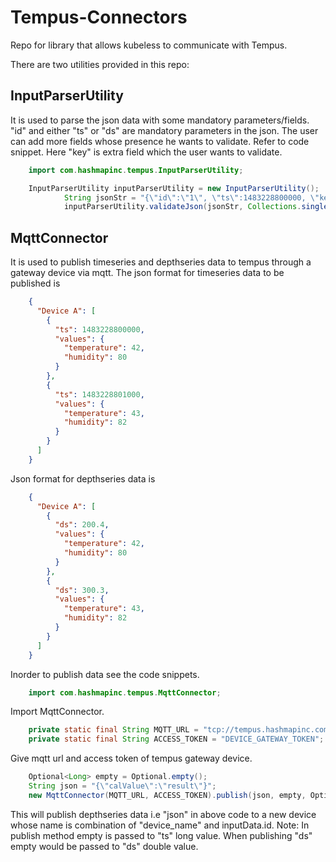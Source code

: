 # Tempus-Connectors

Repo for library that allows kubeless to communicate with Tempus.

There are two utilities provided in this repo:

## InputParserUtility

It is used to parse the json data with some mandatory parameters/fields. "id" and either "ts" or "ds" are mandatory parameters in the json.
The user can add more fields whose presence he wants to validate. Refer to code snippet. Here "key" is extra field which the user wants to validate.

```java
    import com.hashmapinc.tempus.InputParserUtility;

    InputParserUtility inputParserUtility = new InputParserUtility();
            String jsonStr = "{\"id\":\"1\", \"ts\":1483228800000, \"key\":\"val\"}";
            inputParserUtility.validateJson(jsonStr, Collections.singletonList("key"));
```

## MqttConnector

It is used to publish timeseries and depthseries data to tempus through a gateway device via mqtt.
The json format for timeseries data to be published is

```json
    {
      "Device A": [
        {
          "ts": 1483228800000,
          "values": {
            "temperature": 42,
            "humidity": 80
          }
        },
        {
          "ts": 1483228801000,
          "values": {
            "temperature": 43,
            "humidity": 82
          }
        }
      ]
    }
```
Json format for depthseries data is
```json
    {
      "Device A": [
        {
          "ds": 200.4,
          "values": {
            "temperature": 42,
            "humidity": 80
          }
        },
        {
          "ds": 300.3,
          "values": {
            "temperature": 43,
            "humidity": 82
          }
        }
      ]
    }
```
Inorder to publish data see the code snippets.

```java 
    import com.hashmapinc.tempus.MqttConnector;
```
Import MqttConnector.

```java 
    private static final String MQTT_URL = "tcp://tempus.hashmapinc.com:1883";
    private static final String ACCESS_TOKEN = "DEVICE_GATEWAY_TOKEN";
```

Give mqtt url and access token of tempus gateway device.

```java
    Optional<Long> empty = Optional.empty();
    String json = "{\"calValue\":\"result\"}";
    new MqttConnector(MQTT_URL, ACCESS_TOKEN).publish(json, empty, Optional.of(200.6), "device_name" + inputData.id);
```
This will publish depthseries data i.e "json" in above code to a new device whose name is combination of "device_name" and inputData.id.
Note: In publish method empty is passed to "ts" long value. When publishing "ds" empty would be passed to "ds" double value.
